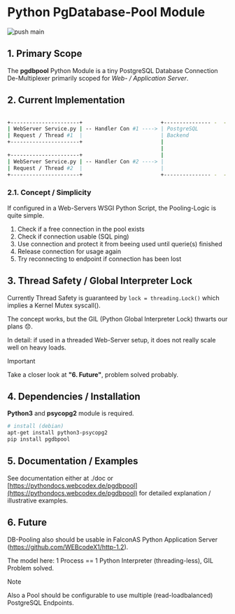 # Python PgDatabase-Pool Module

![push main](https://github.com/clauspruefer/python-dbpool/actions/workflows/pylint.yaml/badge.svg)

## 1. Primary Scope

The **pgdbpool** Python Module is a tiny PostgreSQL Database Connection De-Multiplexer primarily scoped for *Web- / Application Server*.

## 2. Current Implementation

```bash

+----------------------+                         +--------------- -  -   -
| WebServer Service.py | -- Handler Con #1 ----> | PostgreSQL 
| Request / Thread #1  |                         | Backend
+----------------------+                         |
                                                 |
+----------------------+                         |
| WebServer Service.py | -- Handler Con #2 ----> | 
| Request / Thread #2  |                         |
+----------------------+                         +--------------- -  -   -
```

### 2.1. Concept / Simplicity

If configured in a Web-Servers WSGI Python Script, the Pooling-Logic is quite simple.

1. Check if a free connection in the pool exists
2. Check if connection usable (SQL ping)
3. Use connection and protect it from beeing used until querie(s) finished
4. Release connection for usage again
5. Try reconnecting to endpoint if connection has been lost

## 3. Thread Safety / Global Interpreter Lock

Currently Thread Safety is guaranteed by `lock = threading.Lock()` which implies a Kernel Mutex syscall().

The concept works, but the GIL (Python Global Interpreter Lock) thwarts our plans 😞.

In detail: if used in a threaded Web-Server setup, it does not really scale well on heavy loads.

>[!IMPORTANT]
> Take a closer look at **"6. Future"**, problem solved probably.

## 4. Dependencies / Installation

**Python3** and **psycopg2** module is required.

```bash
# install (debian)
apt-get install python3-psycopg2
pip install pgdbpool
```

## 5. Documentation / Examples

See documentation either at ./doc or [https://pythondocs.webcodex.de/pgdbpool](https://pythondocs.webcodex.de/pgdbpool) for detailed explanation / illustrative examples.

## 6. Future

DB-Pooling also should be usable in FalconAS Python Application Server (https://github.com/WEBcodeX1/http-1.2).

The model here: 1 Process == 1 Python Interpreter (threading-less), GIL Problem solved.

>[!NOTE]
>  Also a Pool should be configurable to use multiple (read-loadbalanced) PostgreSQL Endpoints.
